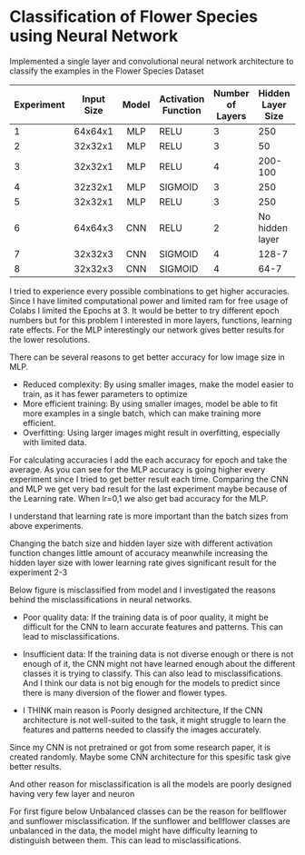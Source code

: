 # Classification of Flower Species using Neural Network
 Implemented a single layer and convolutional neural network architecture to classify the examples in the Flower Species Dataset

| Experiment 	| Input Size 	| Model 	| Activation Function 	| Number of Layers 	| Hidden Layer Size 	| Learning Rate 	| Batch Size 	| Epoch 	| Accuracy(%) 	|
|------------	|------------	|:-----:	|---------------------	|------------------	|-------------------	|---------------	|------------	|-------	|-------------	|
| 1          	| 64x64x1    	| MLP   	| RELU                	| 3                	| 250               	| 0,1           	| 64         	| 3     	| 14,42       	|
| 2          	| 32x32x1    	| MLP   	| RELU                	| 3                	| 50                	| 0,01          	| 64         	| 3     	| 25,28       	|
| 3          	| 32x32x1    	| MLP   	| RELU                	| 4                	| 200-100           	| 0,001         	| 32         	| 3     	| 30,69       	|
| 4          	| 32z32x1    	| MLP   	| SIGMOID             	| 3                	| 250               	| 0,001         	| 16         	| 3     	| 30,88       	|
| 5          	| 32x32x1    	| MLP   	| RELU                	| 3                	| 250               	| 0,001         	| 16         	| 10    	| 32,67       	|
| 6          	| 64x64x3    	| CNN   	| RELU                	| 2                	| No hidden layer   	| 0,1           	| 64         	| 3     	| 16,71       	|
| 7          	| 32x32x3    	| CNN   	| SIGMOID             	| 4                	| 128-7             	| 0,001         	| 16         	| 3     	| 48,96       	|
| 8          	| 32x32x3    	| CNN   	| SIGMOID             	| 4                	| 64-7              	| 0,1           	| 16         	| 3     	| 14,20       	|

I tried to experience every possible combinations to get higher accuracies. 
Since I have limited computational power and limited ram for free usage of Colabs I limited the Epochs at 3. It would be better to try different epoch numbers but for this problem I interested in more layers, functions, learning rate effects. For the MLP interestingly our network gives better results for the lower resolutions.

There can be several reasons to get better accuracy for low image size in MLP.
- Reduced complexity: By using smaller images, make the model easier to train, as it has fewer parameters to optimize
- More efficient training: By using smaller images, model be able to fit more examples in a single batch, which can make training more efficient.
- Overfitting: Using larger images might result in overfitting, especially with limited data.

For calculating accuracies I add the each accuracy for epoch and take the average.
As you can see for the MLP accuracy is going higher every experiment since I tried to get better result each time. 
Comparing the CNN and MLP we get very bad result for the last experiment maybe because of the Learning rate. When lr=0,1 we also get bad accuracy for the MLP.

I understand that learning rate is more important than the batch sizes from above experiments.

Changing the batch size and hidden layer size with different activation function changes little amount of accuracy meanwhile increasing the hidden layer size with lower learning rate gives significant result for the experiment 2-3

Below figure is misclassified from model and I investigated the reasons behind the misclassifications in neural networks.

- Poor quality data: If the training data is of poor quality, it might be difficult for the CNN to learn accurate features and patterns. This can lead to misclassifications.

- Insufficient data: If the training data is not diverse enough or there is not enough of it, the CNN might not have learned enough about the different classes it is trying to classify. This can also lead to misclassifications. And I think our data is not big enough for the models to predict since there is many diversion of the flower and flower types. 

- I THINK main reason is Poorly designed architecture, If the CNN architecture is not well-suited to the task, it might struggle to learn the features and patterns needed to classify the images accurately.

Since my CNN is not pretrained or got from some research paper, it is created randomly. Maybe some CNN architecture for this spesific task give better results.

And other reason for misclassification is all the models are poorly designed having very few layer and neuron

For first figure below Unbalanced classes can be the reason for bellflower and sunflower misclassification. If the sunflower and bellflower classes are unbalanced in the data, the model might have difficulty learning to distinguish between them. This can lead to misclassifications.
